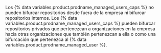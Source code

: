 Los {% data variables.product.prodname_managed_users_caps %} no pueden bifurcar repositorios desde fuera de la empresa ni bifurcar repositorios internos. Los {% data variables.product.prodname_managed_users_caps %} pueden bifurcar repositorios privados que pertenezcan a organizaciones en la empresa hacia otras organizaciones que también pertenezcan a ella o como una bifurcación que pertenezca al {% data variables.product.prodname_managed_user %}.